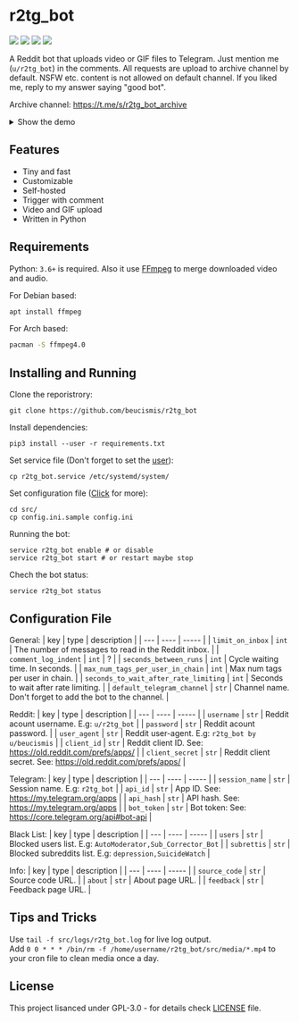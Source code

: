# r2tg_bot

![](https://img.shields.io/uptimerobot/status/m790607794-5f03cd33d5ce1319d7b290f6) ![](https://img.shields.io/badge/python-v3.6%2B-blue) ![](https://img.shields.io/github/languages/code-size/beucismis/r2tg_bot) ![](https://img.shields.io/badge/style-black-black)

A Reddit bot that uploads video or GIF files to Telegram. Just mention me (`u/r2tg_bot`) in the comments. All requests are upload to archive channel by default. NSFW etc. content is not allowed on default channel. If you liked me, reply to my answer saying "good bot".

Archive channel: https://t.me/s/r2tg_bot_archive

<details>
  <summary>Show the demo</summary>
  <img src="https://user-images.githubusercontent.com/40023234/153205793-f4ff6f5a-8b1e-4d9c-a432-c981b07ca54b.jpg" width="400">
  <img src="https://user-images.githubusercontent.com/40023234/153206077-987b3dec-1c1a-4bb5-8a2e-247eaca19a6e.png" width="358">
</details>

## Features

- Tiny and fast
- Customizable
- Self-hosted
- Trigger with comment
- Video and GIF upload
- Written in Python

## Requirements

Python: `3.6+` is required. Also it use [FFmpeg](https://ffmpeg.org) to merge downloaded video and audio.

For Debian based: 
```sh
apt install ffmpeg
```
For Arch based: 
```sh
pacman -S ffmpeg4.0
```

## Installing and Running

Clone the reporistrory:
```
git clone https://github.com/beucismis/r2tg_bot
```
Install dependencies:
```
pip3 install --user -r requirements.txt
```
Set service file (Don't forget to set the [user](https://github.com/beucismis/r2tg_bot/blob/main/r2tg_bot.service#L11-L14)):
```
cp r2tg_bot.service /etc/systemd/system/
```
Set configuration file ([Click](#configuration-file) for more):
```
cd src/
cp config.ini.sample config.ini
```
Running the bot:
```
service r2tg_bot enable # or disable
service r2tg_bot start # or restart maybe stop
```
Chech the bot status:
```
service r2tg_bot status
```

## Configuration File

General:
| key | type | description |
| --- | ---- | ----- |
| `limit_on_inbox` | `int` | The number of messages to read in the Reddit inbox. |
| `comment_log_indent` | `int` | ? |
| `seconds_between_runs` | `int` | Cycle waiting time. In seconds. |
| `max_num_tags_per_user_in_chain` | `int` | Max num tags per user in chain. |
| `seconds_to_wait_after_rate_limiting` | `int` | Seconds to wait after rate limiting. |
| `default_telegram_channel` | `str` | Channel name. Don't forget to add the bot to the channel. |

Reddit:
| key | type | description |
| --- | ---- | ----- |
| `username` | `str` | Reddit acount username. E.g: `u/r2tg_bot` |
| `password` | `str` | Reddit acount password. |
| `user_agent` | `str` | Reddit user-agent. E.g: `r2tg_bot by u/beucismis` |
| `client_id` | `str` | Reddit client ID. See: https://old.reddit.com/prefs/apps/ |
| `client_secret` | `str` | Reddit client secret. See: https://old.reddit.com/prefs/apps/ |


Telegram:
| key | type | description |
| --- | ---- | ----- |
| `session_name` | `str` | Session name. E.g: `r2tg_bot` |
| `api_id` | `str` | App ID. See: https://my.telegram.org/apps |
| `api_hash` | `str` | API hash. See: https://my.telegram.org/apps |
| `bot_token` | `str` | Bot token: See: https://core.telegram.org/api#bot-api |

Black List:
| key | type | description |
| --- | ---- | ----- |
| `users` | `str` | Blocked users list. E.g: `AutoModerator,Sub_Corrector_Bot` |
| `subrettis` | `str` | Blocked subreddits list. E.g: `depression,SuicideWatch` |
 
Info:
| key | type | description |
| --- | ---- | ----- |
| `source_code` | `str` | Source code URL. |
| `about` | `str` | About page URL. |
| `feedback` | `str` | Feedback page URL. |

## Tips and Tricks

Use `tail -f src/logs/r2tg_bot.log` for live log output. <br/>
Add `0 0 * * * /bin/rm -f /home/username/r2tg_bot/src/media/*.mp4` to your cron file to clean media once a day.

## License
This project lisanced under GPL-3.0 - for details check [LICENSE](LICENSE) file.
